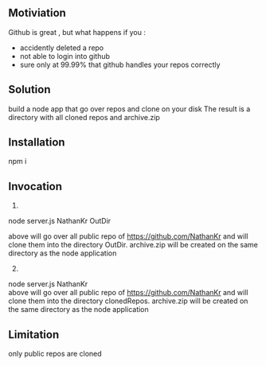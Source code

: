 <h2>Motiviation</h2>
Github is great , but what happens if you :
<ul>
<li>accidently deleted a repo</li>
<li>not able to login into github</li>
<li>sure only at 99.99% that github handles your repos correctly</li>
</ul>

<h2>Solution</h2>
build a node app that go over repos and clone on your disk
The result is a directory with all cloned repos and archive.zip

<h2>Installation</h2>
npm i

<h2>Invocation</h2>

1.
node server.js NathanKr OutDir 

above will go over all public repo of https://github.com/NathanKr and will clone them into the directory OutDir. 
archive.zip will be created on the same directory as the node application

2.
node server.js NathanKr  
above will go over all public repo of https://github.com/NathanKr and will clone them into the directory clonedRepos. 
archive.zip will be created on the same directory as the node application


<h2>Limitation</h2>
only public repos are cloned

